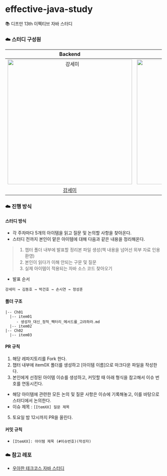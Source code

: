 # effective-java-study
📚 디프만 13th 이펙티브 자바 스터디

### ☁️ 스터디 구성원
|                      Backend                      |                             Backend                         |                           Backend                           |                           Backend                          |                           Backend                          | 
| :-----------------------------------------------------------: | :---------------------------------------------------------: | :---------------------------------------------------------: | :--------------------------------------------------------: | :--------------------------------------------------------: | 
|  <img src="https://avatars.githubusercontent.com/u/71436576?s=400&u=9f8f3d0a343d7733d6c62beae26821f6a53b7d7f&v=4" width=400px alt="강세미"/>  | <img src="https://avatars.githubusercontent.com/u/64088250?v=4" width=400px alt="김동호"/> | <img src="https://avatars.githubusercontent.com/u/41619898?v=4" width=400px alt="박건호"/> | <img src="https://avatars.githubusercontent.com/u/87802191?v=4" width=400px alt="손시연"> | <img src="https://avatars.githubusercontent.com/u/80201773?v=4" width=400px alt="정성훈"> |
|           [강세미](https://github.com/semi-cloud)              |           [김동호](https://github.com/kdomo)           |                [박건호](https://github.com/gunh0)        |              [손시연](https://github.com/siyeonSon)          |             [정성훈](https://github.com/seonghun-dev)           | 

### ☁️ 진행 방식

#### 스터디 방식
+ 각 주차마다 5개의 아이템을 읽고 질문 및 논의할 사항을 찾아온다.
+ 스터디 전까지 본인이 맡은 아이템에 대해 다음과 같은 내용을 정리해온다.
>  1. 챕터 폴더 내부에 발표할 정리본 파일 생성(책 내용을 넘어선 외부 자료 인용 환영)
>  2. 본인이 읽다가 이해 안되는 구문 및 질문
>  3. 실제 아이템이 적용되는 자바 소스 코드 찾아오기

+ 발표 순서
```
강세미 → 김동호 → 박건호 → 손시연 → 정성훈
```

#### 폴더 구조
```
|-- Ch01
  |-- item01
     - 생성자_대신_정적_팩터리_메서드를_고려하라.md
  |-- item02
|-- Ch02
  |-- item03
```

#### PR 규칙
1. 해당 레파지토리를 Fork 한다.
2. 챕터 내부에 item0X 폴더를 생성하고 [아이템 이름]으로 마크다운 파일을 작성한다.
3. 본인에게 선정된 아이템 이슈를 생성하고, 커밋할 때 아래 형식을 참고해서 이슈 번호를 연동시킨다.
+ 해당 아이템에 관련한 모든 논의 및 질문 사항은 이슈에 기록해놓고, 이를 바탕으로 스터디에서 논의한다.
+ 이슈 제목 : `[ItemXX] 질문 제목`
5. 토요일 밤 12시까지 PR을 올린다.
    
#### 커밋 규칙
+ `[ItemXX]: 아이템 제목 (#이슈번호)(작성자)`

### ☁️ 참고 레포
+ [우아한 테크코스 자바 스터디](https://github.com/woowacourse-study/2022-effective-java)

